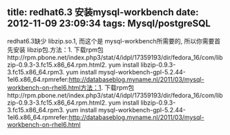 title: redhat6.3 安装mysql-workbench
date: 2012-11-09 23:09:34
tags: Mysql/postgreSQL
---

redhat6.3缺少 libzip.so.1, 而这个是 mysql-workbench所需要的, 所以你需要首先安装 libzip包.方法：1. 下载rpm包http://rpm.pbone.net/index.php3/stat/4/idpl/17359193/dir/fedora_16/com/libzip-0.9.3-3.fc15.x86_64.rpm.html2. yum install libzip-0.9.3-3.fc15.x86_64.rpm3. yum install mysql-workbench-gpl-5.2.44-1el6.x86_64.rpmrefer:http://databaseblog.myname.nl/2011/03/mysql-workbench-on-rhel6.html方法：1. 下载rpm包http://rpm.pbone.net/index.php3/stat/4/idpl/17359193/dir/fedora_16/com/libzip-0.9.3-3.fc15.x86_64.rpm.html2. yum install libzip-0.9.3-3.fc15.x86_64.rpm3. yum install mysql-workbench-gpl-5.2.44-1el6.x86_64.rpmrefer:http://databaseblog.myname.nl/2011/03/mysql-workbench-on-rhel6.html